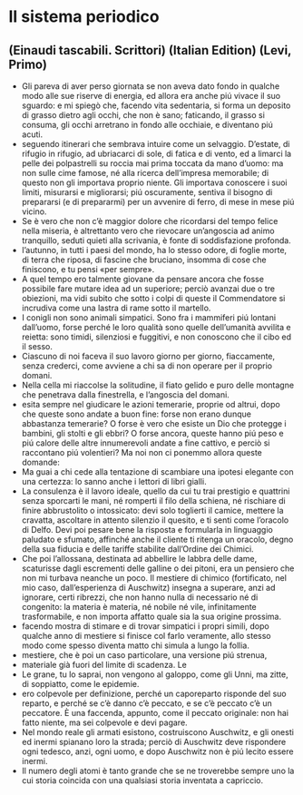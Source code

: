 # Il sistema periodico
## (Einaudi tascabili. Scrittori) (Italian Edition) (Levi, Primo)
- Gli pareva di aver perso giornata se non aveva dato fondo in qualche modo alle sue riserve di energia, ed allora era anche piú vivace il suo sguardo: e mi spiegò che, facendo vita sedentaria, si forma un deposito di grasso dietro agli occhi, che non è sano; faticando, il grasso si consuma, gli occhi arretrano in fondo alle occhiaie, e diventano piú acuti.
- seguendo itinerari che sembrava intuire come un selvaggio. D’estate, di rifugio in rifugio, ad ubriacarci di sole, di fatica e di vento, ed a limarci la pelle dei polpastrelli su roccia mai prima toccata da mano d’uomo: ma non sulle cime famose, né alla ricerca dell’impresa memorabile; di questo non gli importava proprio niente. Gli importava conoscere i suoi limiti, misurarsi e migliorarsi; piú oscuramente, sentiva il bisogno di prepararsi (e di prepararmi) per un avvenire di ferro, di mese in mese piú vicino.
- Se è vero che non c’è maggior dolore che ricordarsi del tempo felice nella miseria, è altrettanto vero che rievocare un’angoscia ad animo tranquillo, seduti quieti alla scrivania, è fonte di soddisfazione profonda.
- l’autunno, in tutti i paesi del mondo, ha lo stesso odore, di foglie morte, di terra che riposa, di fascine che bruciano, insomma di cose che finiscono, e tu pensi «per sempre».
- A quel tempo ero talmente giovane da pensare ancora che fosse possibile fare mutare idea ad un superiore; perciò avanzai due o tre obiezioni, ma vidi subito che sotto i colpi di queste il Commendatore si incrudiva come una lastra di rame sotto il martello.
- I conigli non sono animali simpatici. Sono fra i mammiferi piú lontani dall’uomo, forse perché le loro qualità sono quelle dell’umanità avvilita e reietta: sono timidi, silenziosi e fuggitivi, e non conoscono che il cibo ed il sesso.
- Ciascuno di noi faceva il suo lavoro giorno per giorno, fiaccamente, senza crederci, come avviene a chi sa di non operare per il proprio domani.
- Nella cella mi riaccolse la solitudine, il fiato gelido e puro delle montagne che penetrava dalla finestrella, e l’angoscia del domani.
- esita sempre nel giudicare le azioni temerarie, proprie od altrui, dopo che queste sono andate a buon fine: forse non erano dunque abbastanza temerarie? O forse è vero che esiste un Dio che protegge i bambini, gli stolti e gli ebbri? O forse ancora, queste hanno piú peso e piú calore delle altre innumerevoli andate a fine cattivo, e perciò si raccontano piú volentieri? Ma noi non ci ponemmo allora queste domande:
- Ma guai a chi cede alla tentazione di scambiare una ipotesi elegante con una certezza: lo sanno anche i lettori di libri gialli.
- La consulenza è il lavoro ideale, quello da cui tu trai prestigio e quattrini senza sporcarti le mani, né romperti il filo della schiena, né rischiare di finire abbrustolito o intossicato: devi solo toglierti il camice, mettere la cravatta, ascoltare in attento silenzio il quesito, e ti senti come l’oracolo di Delfo. Devi poi pesare bene la risposta e formularla in linguaggio paludato e sfumato, affinché anche il cliente ti ritenga un oracolo, degno della sua fiducia e delle tariffe stabilite dall’Ordine dei Chimici.
- Che poi l’allossana, destinata ad abbellire le labbra delle dame, scaturisse dagli escrementi delle galline o dei pitoni, era un pensiero che non mi turbava neanche un poco. Il mestiere di chimico (fortificato, nel mio caso, dall’esperienza di Auschwitz) insegna a superare, anzi ad ignorare, certi ribrezzi, che non hanno nulla di necessario né di congenito: la materia è materia, né nobile né vile, infinitamente trasformabile, e non importa affatto quale sia la sua origine prossima.
- facendo mostra di stimare e di trovar simpatici i propri simili, dopo qualche anno di mestiere si finisce col farlo veramente, allo stesso modo come spesso diventa matto chi simula a lungo la follia.
- mestiere, che è poi un caso particolare, una versione piú strenua,
- materiale già fuori del limite di scadenza. Le
- Le grane, tu lo saprai, non vengono al galoppo, come gli Unni, ma zitte, di soppiatto, come le epidemie.
- ero colpevole per definizione, perché un caporeparto risponde del suo reparto, e perché se c’è danno c’è peccato, e se c’è peccato c’è un peccatore. È una faccenda, appunto, come il peccato originale: non hai fatto niente, ma sei colpevole e devi pagare.
- Nel mondo reale gli armati esistono, costruiscono Auschwitz, e gli onesti ed inermi spianano loro la strada; perciò di Auschwitz deve rispondere ogni tedesco, anzi, ogni uomo, e dopo Auschwitz non è piú lecito essere inermi.
- Il numero degli atomi è tanto grande che se ne troverebbe sempre uno la cui storia coincida con una qualsiasi storia inventata a capriccio.
